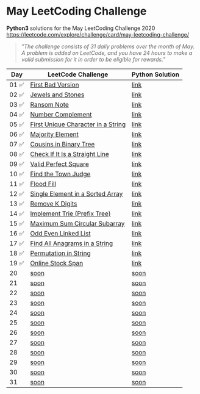 # May LeetCoding Challenge
**Python3** solutions for the May LeetCoding Challenge 2020  
https://leetcode.com/explore/challenge/card/may-leetcoding-challenge/  

> *"The challenge consists of 31 daily problems over the month of May. A problem is added on LeetCode, and you have 24 hours to make a valid submission for it in order to be eligible for rewards."*  


 Day  | LeetCode Challenge | Python Solution |
----- |----------| ---------|
01 ✅ | [First Bad Version](https://leetcode.com/explore/challenge/card/may-leetcoding-challenge/534/week-1-may-1st-may-7th/3316/) | [link](https://github.com/vintonic/MayLeetCodingChallenge/blob/master/Challenges/firstbadversion.py)
02 ✅ | [Jewels and Stones](https://leetcode.com/explore/featured/card/may-leetcoding-challenge/534/week-1-may-1st-may-7th/3317/) | [link](https://github.com/vintonic/MayLeetCodingChallenge/blob/master/Challenges/jewelsandstones.py)
03 ✅ | [Ransom Note](https://leetcode.com/explore/challenge/card/may-leetcoding-challenge/534/week-1-may-1st-may-7th/3318/) | [link](https://github.com/vintonic/MayLeetCodingChallenge/blob/master/Challenges/ransomnote.py)
04 ✅ | [Number Complement](https://leetcode.com/explore/challenge/card/may-leetcoding-challenge/534/week-1-may-1st-may-7th/3319/) | [link](https://github.com/vintonic/MayLeetCodingChallenge/blob/master/Challenges/numbercomplement.py)
05 ✅ | [First Unique Character in a String](https://leetcode.com/explore/challenge/card/may-leetcoding-challenge/534/week-1-may-1st-may-7th/3320/) | [link](https://github.com/vintonic/MayLeetCodingChallenge/blob/master/Challenges/firstuniquecharacter.py)
06 ✅ | [Majority Element](https://leetcode.com/explore/challenge/card/may-leetcoding-challenge/534/week-1-may-1st-may-7th/3321/) | [link](https://github.com/vintonic/MayLeetCodingChallenge/blob/master/Challenges/majorityelement.py)
07 ✅ | [Cousins in Binary Tree](https://leetcode.com/explore/challenge/card/may-leetcoding-challenge/534/week-1-may-1st-may-7th/3322) | [link](https://github.com/vintonic/MayLeetCodingChallenge/blob/master/Challenges/cousinsinbinarytree.py)
08 ✅ | [Check If It Is a Straight Line](https://leetcode.com/explore/challenge/card/may-leetcoding-challenge/535/week-2-may-8th-may-14th/3323/) | [link](https://github.com/vintonic/MayLeetCodingChallenge/blob/master/Challenges/checkstraightline.py)
09 ✅ | [Valid Perfect Square](https://leetcode.com/explore/challenge/card/may-leetcoding-challenge/535/week-2-may-8th-may-14th/3324/) | [link](https://github.com/vintonic/MayLeetCodingChallenge/blob/master/Challenges/validperfectsquare.py)
10 ✅ | [Find the Town Judge](https://leetcode.com/explore/challenge/card/may-leetcoding-challenge/535/week-2-may-8th-may-14th/3325) | [link](https://github.com/vintonic/MayLeetCodingChallenge/blob/master/Challenges/findthetownjudge.py)
11 ✅ | [Flood Fill](https://leetcode.com/explore/featured/card/may-leetcoding-challenge/535/week-2-may-8th-may-14th/3326/) | [link](https://github.com/vintonic/MayLeetCodingChallenge/blob/master/Challenges/floodfill.py)
12 ✅ | [Single Element in a Sorted Array](https://leetcode.com/explore/challenge/card/may-leetcoding-challenge/535/week-2-may-8th-may-14th/3327/) | [link](https://github.com/vintonic/MayLeetCodingChallenge/blob/master/Challenges/singleelementinasortedarray.py)
13 ✅ | [Remove K Digits](https://leetcode.com/explore/challenge/card/may-leetcoding-challenge/535/week-2-may-8th-may-14th/3328/) | [link](https://github.com/vintonic/MayLeetCodingChallenge/blob/master/Challenges/removekdigits.py)
14 ✅ | [Implement Trie (Prefix Tree)](https://leetcode.com/explore/challenge/card/may-leetcoding-challenge/535/week-2-may-8th-may-14th/3329/) | [link](https://github.com/vintonic/MayLeetCodingChallenge/blob/master/Challenges/implementtrie.py)
15 ✅ | [Maximum Sum Circular Subarray](https://leetcode.com/explore/challenge/card/may-leetcoding-challenge/536/week-3-may-15th-may-21st/3330) | [link](https://github.com/vintonic/MayLeetCodingChallenge/blob/master/Challenges/maximumsumcircularsubarray.py)
16 ✅ | [Odd Even Linked List](https://leetcode.com/explore/challenge/card/may-leetcoding-challenge/536/week-3-may-15th-may-21st/3331/) | [link](https://github.com/vintonic/MayLeetCodingChallenge/blob/master/Challenges/oddevenlinkedlist.py)
17 ✅ | [Find All Anagrams in a String](https://leetcode.com/explore/challenge/card/may-leetcoding-challenge/536/week-3-may-15th-may-21st/3332/) | [link](https://github.com/vintonic/MayLeetCodingChallenge/blob/master/Challenges/anagramsinastring.py)
18 ✅ | [Permutation in String](https://leetcode.com/explore/challenge/card/may-leetcoding-challenge/536/week-3-may-15th-may-21st/3333/) | [link](https://github.com/vintonic/MayLeetCodingChallenge/blob/master/Challenges/permutationinstring.py)
19 ✅ | [Online Stock Span](https://leetcode.com/explore/challenge/card/may-leetcoding-challenge/536/week-3-may-15th-may-21st/3334/) | [link](https://github.com/vintonic/MayLeetCodingChallenge/blob/master/Challenges/onlinestockspan.py)
20 | [soon](#) | [soon](#)
21 | [soon](#) | [soon](#)
22 | [soon](#) | [soon](#)
23 | [soon](#) | [soon](#)
24 | [soon](#) | [soon](#)
25 | [soon](#) | [soon](#)
26 | [soon](#) | [soon](#)
27 | [soon](#) | [soon](#)
28 | [soon](#) | [soon](#)
29 | [soon](#) | [soon](#)
30 | [soon](#) | [soon](#)
31 | [soon](#) | [soon](#)
